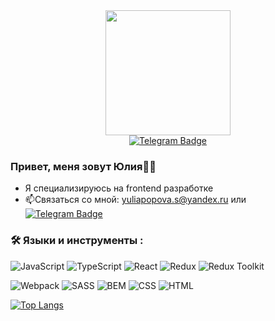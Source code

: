 <div id="header" align="center">
  <img src="https://media.giphy.com/media/ZdO1mXD9kgpCslD5ka/giphy.gif" width="200"/>
</div>
<div id="badges" align="center">
  <a href="https://t.me/yulana_s">
    <img src="https://img.shields.io/badge/Telegram-blue?style=for-the-badge&logo=telegram&logoColor=white" alt="Telegram Badge"/>
  </a>
</div>

### Привет, меня зовут Юлия:woman_technologist: 
- Я специализируюсь на frontend разработке
 - :mailbox:Связаться со мной: yuliapopova.s@yandex.ru или [![Telegram Badge](https://img.shields.io/badge/-yulana_s-blue?style=flat&logo=Telegram&logoColor=white)](https://t.me/yulana_s)
### :hammer_and_wrench: Языки и инструменты :
![JavaScript](https://img.shields.io/badge/JavaScript-F7DF1E?style=for-the-badge&logo=javascript&logoColor=black)
![TypeScript](https://img.shields.io/badge/TypeSctipt-316192?style=for-the-badge&logo=typescript&logoColor=white)
![React](https://img.shields.io/badge/react-%2320232a.svg?style=for-the-badge&logo=react&logoColor=%2361DAFB)
![Redux](https://img.shields.io/badge/redux-%23593d88.svg?style=for-the-badge&logo=redux&logoColor=white)
![Redux Toolkit](https://img.shields.io/badge/redux-toolkit-%23593d88.svg?style=for-the-badge&logo=redux&logoColor=white)

![Webpack](https://img.shields.io/badge/webpack-%238DD6F9.svg?style=for-the-badge&logo=webpack&logoColor=black)
![SASS](https://img.shields.io/badge/sass-ED3CCA?style=for-the-badge&logo=sass&logoColor=white)
![BEM](https://img.shields.io/badge/bem-DCDCDC?style=for-the-badge&logo=bem&logoColor=black)
![CSS](https://img.shields.io/badge/css-ED3CCA?style=for-the-badge&logo=css&logoColor=white)
![HTML](https://img.shields.io/badge/html-ED3CCA?style=for-the-badge&logo=html&logoColor=white)



[![Top Langs](https://github-readme-stats.vercel.app/api/top-langs/?username=julia-popova-s&layout=compact&theme=vision-friendly-dark)](https://github.com/anuraghazra/github-readme-stats)

